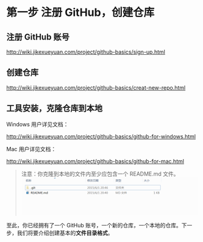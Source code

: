 # 第一步 注册 GitHub，创建仓库

## 注册 GitHub 账号

<http://wiki.jikexueyuan.com/project/github-basics/sign-up.html>

## 创建仓库

<http://wiki.jikexueyuan.com/project/github-basics/creat-new-repo.html>

## 工具安装，克隆仓库到本地

Windows 用户详见文档：

<http://wiki.jikexueyuan.com/project/github-basics/github-for-windows.html>

Mac 用户详见文档：

<http://wiki.jikexueyuan.com/project/github-basics/github-for-mac.html>

>注意：你克隆到本地的文件内至少应包含一个 README.md 文件。![](images/begin.png)

至此，你已经拥有了一个 GitHub 账号，一个新的仓库，一个本地的仓库。下一步，我们将要介绍创建基本的**文件目录格式**。

